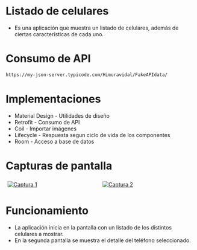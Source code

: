 # Listado de celulares
- Es una aplicación que muestra un listado de celulares, además de ciertas características de cada uno.

# Consumo de API
```bash
https://my-json-server.typicode.com/Himuravidal/FakeAPIdata/
```
# Implementaciones
- Material Design - Utilidades de diseño
- Retrofit - Consumo de API
- Coil - Importar imágenes
- Lifecycle - Respuesta segun ciclo de vida de los componentes
- Room - Acceso a base de datos

# Capturas de pantalla
<div style="display: flex;">
  <div style="flex: 50%; padding: 5px;">
    <a href="https://postimg.cc/K1ntgHtw" target="_blank">
      <img src="https://i.postimg.cc/DwN6RV0v/1.png" alt="Captura 1" style="max-width: 100%;">
    </a>
  </div>
  <div style="flex: 50%; padding: 5px;">
    <a href="https://postimg.cc/t1kRK3HY" target="_blank">
      <img src="https://i.postimg.cc/V6QSbgGB/2.png" alt="Captura 2" style="max-width: 100%;">
    </a>
  </div>
</div>

# Funcionamiento
- La aplicación inicia en la pantalla con un listado de los distintos celulares a mostrar.
- En la segunda pantalla se muestra el detalle del teléfono seleccionado.



